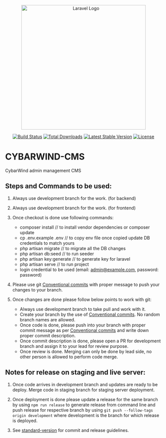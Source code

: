 <p align="center"><a href="https://laravel.com" target="_blank"><img src="https://raw.githubusercontent.com/laravel/art/master/logo-lockup/5%20SVG/2%20CMYK/1%20Full%20Color/laravel-logolockup-cmyk-red.svg" width="400" alt="Laravel Logo"></a></p>

<p align="center">
<a href="https://github.com/laravel/framework/actions"><img src="https://github.com/laravel/framework/workflows/tests/badge.svg" alt="Build Status"></a>
<a href="https://packagist.org/packages/laravel/framework"><img src="https://img.shields.io/packagist/dt/laravel/framework" alt="Total Downloads"></a>
<a href="https://packagist.org/packages/laravel/framework"><img src="https://img.shields.io/packagist/v/laravel/framework" alt="Latest Stable Version"></a>
<a href="https://packagist.org/packages/laravel/framework"><img src="https://img.shields.io/packagist/l/laravel/framework" alt="License"></a>
</p>

# CYBARWIND-CMS
CybarWind admin management CMS

## Steps and Commands to be used:

1. Always use development branch for the work. (for backend)
2. Always use development branch for the work. (for frontend)

3. Once checkout is done use following commands:
    - composer install  // to install vendor dependencies or composer update
    - cp .env.example .env  // to copy env file once copied update DB credentials to match yours
    - php artisan migrate  // to migrate all the DB changes
    - php artisan db:seed  // to run seeder
    - php artisan key:generate  // to generate key for laravel
    - php artisan serve  // to run project
    - login credential to be used (email: admin@example.com, password: password)

4. Please use git [Conventional commits](https://www.conventionalcommits.org/en/v1.0.0/) with proper message to push your changes to your branch.

5. Once changes are done please follow below points to work with git:
    - Always use development branch to take pull and work with it.
    - Create your branch by the use of [Conventional commits](https://www.conventionalcommits.org/en/v1.0.0/). No random branch names are allowed.
    - Once code is done, please push into your branch with proper commit message as per [Conventional commits](https://www.conventionalcommits.org/en/v1.0.0/) and write down proper commit description.
    - Once commit description is done, please open a PR for development branch and assign it to your lead for review purpose.
    - Once review is done. Merging can only be done by lead side, no other person is allowed to perform code merge.


## Notes for release on staging and live server:

1. Once code arrives in development branch and updates are ready to be deploy. Merge code in staging branch for staging server deployment.

2. Once deployment is done please update a release for the same branch by using `npm run release` to generate release from command line and push release for respective branch by using `git push --follow-tags origin development` where development is the branch for which release is deployed.

3. See [standard-version](https://github.com/conventional-changelog/standard-version) for commit and release guidelines.




